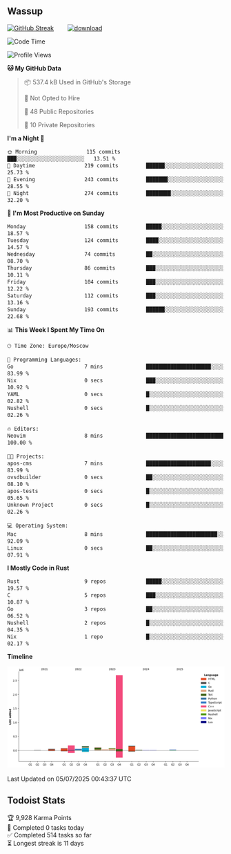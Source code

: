 ## Wassup

<!--
-->

[![GitHub Streak](http://github-readme-streak-stats.herokuapp.com?user=archeoss&theme=shades-of-purple&hide_border=true&date_format=j%20M%5B%20Y%5D)](https://git.io/streak-stats)&nbsp;&nbsp;&nbsp;&nbsp;&nbsp;&nbsp;&nbsp;&nbsp;[![download](https://user-images.githubusercontent.com/68448737/147796309-d8b65b1d-4dde-40d9-b03a-2b42aaa6cd43.jpeg)
](http://bmstu.ru/)

<!--START_SECTION:waka-->
![Code Time](http://img.shields.io/badge/Code%20Time-3%2C972%20hrs%204%20mins-blue)

![Profile Views](http://img.shields.io/badge/Profile%20Views-0-blue)

**🐱 My GitHub Data** 

> 📦 537.4 kB Used in GitHub's Storage 
 > 
> 🚫 Not Opted to Hire
 > 
> 📜 48 Public Repositories 
 > 
> 🔑 10 Private Repositories 
 > 
**I'm a Night 🦉** 

```text
🌞 Morning                115 commits         ███░░░░░░░░░░░░░░░░░░░░░░   13.51 % 
🌆 Daytime                219 commits         ██████░░░░░░░░░░░░░░░░░░░   25.73 % 
🌃 Evening                243 commits         ███████░░░░░░░░░░░░░░░░░░   28.55 % 
🌙 Night                  274 commits         ████████░░░░░░░░░░░░░░░░░   32.20 % 
```
📅 **I'm Most Productive on Sunday** 

```text
Monday                   158 commits         █████░░░░░░░░░░░░░░░░░░░░   18.57 % 
Tuesday                  124 commits         ████░░░░░░░░░░░░░░░░░░░░░   14.57 % 
Wednesday                74 commits          ██░░░░░░░░░░░░░░░░░░░░░░░   08.70 % 
Thursday                 86 commits          ███░░░░░░░░░░░░░░░░░░░░░░   10.11 % 
Friday                   104 commits         ███░░░░░░░░░░░░░░░░░░░░░░   12.22 % 
Saturday                 112 commits         ███░░░░░░░░░░░░░░░░░░░░░░   13.16 % 
Sunday                   193 commits         ██████░░░░░░░░░░░░░░░░░░░   22.68 % 
```


📊 **This Week I Spent My Time On** 

```text
🕑︎ Time Zone: Europe/Moscow

💬 Programming Languages: 
Go                       7 mins              █████████████████████░░░░   83.99 % 
Nix                      0 secs              ███░░░░░░░░░░░░░░░░░░░░░░   10.92 % 
YAML                     0 secs              █░░░░░░░░░░░░░░░░░░░░░░░░   02.82 % 
Nushell                  0 secs              █░░░░░░░░░░░░░░░░░░░░░░░░   02.26 % 

🔥 Editors: 
Neovim                   8 mins              █████████████████████████   100.00 % 

🐱‍💻 Projects: 
apos-cms                 7 mins              █████████████████████░░░░   83.99 % 
ovsdbuilder              0 secs              ██░░░░░░░░░░░░░░░░░░░░░░░   08.10 % 
apos-tests               0 secs              █░░░░░░░░░░░░░░░░░░░░░░░░   05.65 % 
Unknown Project          0 secs              █░░░░░░░░░░░░░░░░░░░░░░░░   02.26 % 

💻 Operating System: 
Mac                      8 mins              ███████████████████████░░   92.09 % 
Linux                    0 secs              ██░░░░░░░░░░░░░░░░░░░░░░░   07.91 % 
```

**I Mostly Code in Rust** 

```text
Rust                     9 repos             █████░░░░░░░░░░░░░░░░░░░░   19.57 % 
C                        5 repos             ███░░░░░░░░░░░░░░░░░░░░░░   10.87 % 
Go                       3 repos             ██░░░░░░░░░░░░░░░░░░░░░░░   06.52 % 
Nushell                  2 repos             █░░░░░░░░░░░░░░░░░░░░░░░░   04.35 % 
Nix                      1 repo              █░░░░░░░░░░░░░░░░░░░░░░░░   02.17 % 
```



**Timeline**

![Lines of Code chart](https://raw.githubusercontent.com/archeoss/archeoss/master/assets/bar_graph.png)


 Last Updated on 05/07/2025 00:43:37 UTC
<!--END_SECTION:waka-->

## Todoist Stats

<!-- TODO-IST:START -->
🏆  9,928 Karma Points           
🌸  Completed 0 tasks today           
✅  Completed 514 tasks so far           
⏳  Longest streak is 11 days
<!-- TODO-IST:END -->
